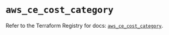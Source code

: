 # `aws_ce_cost_category`

Refer to the Terraform Registry for docs: [`aws_ce_cost_category`](https://registry.terraform.io/providers/hashicorp/aws/5.84.0/docs/resources/ce_cost_category).
